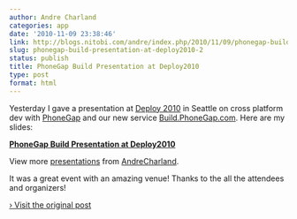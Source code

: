 ```yaml
---
author: Andre Charland
categories: app
date: '2010-11-09 23:38:46'
link: http://blogs.nitobi.com/andre/index.php/2010/11/09/phonegap-build-presentation-at-deploy2010/
slug: phonegap-build-presentation-at-deploy2010-2
status: publish
title: PhoneGap Build Presentation at Deploy2010
type: post
format: html
---
```


Yesterday I gave a presentation at [Deploy 2010](http://www.seattle20.com/deploy/) in Seattle on cross platform dev with [PhoneGap](http://phonegap.com) and our new service [Build.PhoneGap.com](http://build.phonegap.com). Here are my slides:

**[PhoneGap Build Presentation at Deploy2010](http://www.slideshare.net/AndreCharland/phonegap-build-presentation-at-deploy2010)**

View more [presentations](http://www.slideshare.net/) from [AndreCharland](http://www.slideshare.net/AndreCharland).

It was a great event with an amazing venue! Thanks to the all the attendees and organizers!

[› Visit the original post](http://blogs.nitobi.com/andre/index.php/2010/11/09/phonegap-build-presentation-at-deploy2010/)
